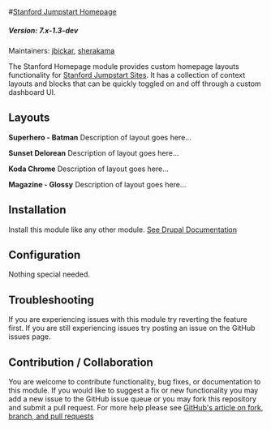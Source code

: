 #[Stanford Jumpstart Homepage](https://github.com/SU-SWS/stanford_jumpstart_home)
##### Version: 7.x-1.3-dev

Maintainers: [jbickar](https://github.com/jbickar), [sherakama](https://github.com/sherakama)

The Stanford Homepage module provides custom homepage layouts functionality for [Stanford Jumpstart Sites](https://github.com/SU-SWS/stanford_sites_jumpstart). It has a collection of context layouts and blocks that can be quickly toggled on and off through a custom dashboard UI.


Layouts
---

**Superhero - Batman**
Description of layout goes here...

**Sunset Delorean**
Description of layout goes here...

**Koda Chrome**
Description of layout goes here...

**Magazine - Glossy**
Description of layout goes here...


Installation
---

Install this module like any other module. [See Drupal Documentation](https://drupal.org/documentation/install/modules-themes/modules-7)

Configuration
---

Nothing special needed.

Troubleshooting
---

If you are experiencing issues with this module try reverting the feature first. If you are still experiencing issues try posting an issue on the GitHub issues page.

Contribution / Collaboration
---

You are welcome to contribute functionality, bug fixes, or documentation to this module. If you would like to suggest a fix or new functionality you may add a new issue to the GitHub issue queue or you may fork this repository and submit a pull request. For more help please see [GitHub's article on fork, branch, and pull requests](https://help.github.com/articles/using-pull-requests)

